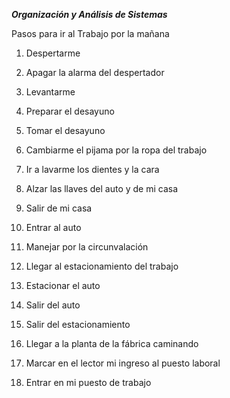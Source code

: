 ***Organización y Análisis de Sistemas***

Pasos para ir al Trabajo por la mañana

1.  Despertarme

2.  Apagar la alarma del despertador

3.  Levantarme

4.  Preparar el desayuno

5.  Tomar el desayuno

6.  Cambiarme el pijama por la ropa del trabajo

7.  Ir a lavarme los dientes y la cara

8.  Alzar las llaves del auto y de mi casa

9.  Salir de mi casa

10. Entrar al auto

11. Manejar por la circunvalación

12. Llegar al estacionamiento del trabajo

13. Estacionar el auto

14. Salir del auto

15. Salir del estacionamiento

16. Llegar a la planta de la fábrica caminando

17. Marcar en el lector mi ingreso al puesto laboral

18. Entrar en mi puesto de trabajo


